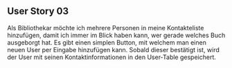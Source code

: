 ## User Story 03
Als Bibliothekar möchte ich mehrere Personen in meine Kontakteliste hinzufügen, damit ich immer im Blick haben kann, wer gerade welches Buch ausgeborgt hat.
Es gibt einen simplen Button, mit welchem man einen neuen User per Eingabe hinzufügen kann.
Sobald dieser bestätigt ist, wird der User mit seinen Kontaktinformationen in den User-Table gespeichert.
